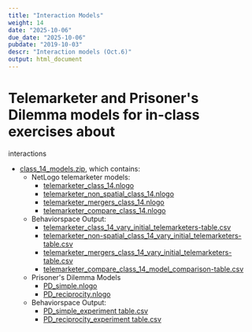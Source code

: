 ```yaml
---
title: "Interaction Models"
weight: 14
date: "2025-10-06"
due_date: "2025-10-06"
pubdate: "2019-10-03"
descr: "Interaction models (Oct.6)"
output: html_document
---
```

# Telemarketer and Prisoner's Dilemma models for in-class exercises about 
  interactions

* [class_14_models.zip](/models/class_14/class_14_models.zip), which contains:
  * NetLogo telemarketer models:
    * [telemarketer_class_14.nlogo](/models/class_14/telemarketer_class_14.nlogo)
    * [telemarketer_non_spatial_class_14.nlogo](/models/class_14/telemarketer_class_14.nlogo)
    * [telemarketer_mergers_class_14.nlogo](/models/class_14/telemarketer_class_14.nlogo)
    * [telemarketer_compare_class_14.nlogo](/models/class_14/telemarketer_class_14.nlogo)
  * Behaviorspace Output:
    * [telemarketer_class_14_vary_initial_telemarketers-table.csv](/models/class_14/telemarketer_class_14_vary_initial_telemarketers-table.csv)
    * [telemarketer_non-spatial_class_14_vary_initial_telemarketers-table.csv](/models/class_14/telemarketer_non-spatial_class_14_vary_initial_telemarketers-table.csv)
    * [telemarketer_mergers_class_14_vary_initial_telemarketers-table.csv](/models/class_14/telemarketer_mergers_class_14_vary_initial_telemarketers-table.csv)
    * [telemarketer_compare_class_14_model_comparison-table.csv](/models/class_14/telemarketer_compare_class_14_model_comparisons.csv)
  * Prisoner's Dilemma Models
    * [PD_simple.nlogo](/models/class_14/PD_simple.nlogo)
    * [PD_reciprocity.nlogo](/models/class_14/PD_reciprocity.nlogo)
  * Behaviorspace Output:
    * [PD_simple_experiment table.csv](/models/class_14/PD_simple%20experiment-table.csv)
    * [PD_reciprocity_experiment table.csv](/models/class_14/PD_reciprocity%20experiment-table.csv)
